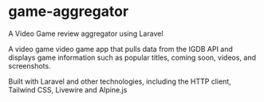 # game-aggregator
A Video Game review aggregator using Laravel

A video game video game app that pulls data from the IGDB API and displays game information such as popular titles, coming soon, videos, and screenshots. 

Built with Laravel and other technologies, including the HTTP client, Tailwind CSS, Livewire and Alpine.js

